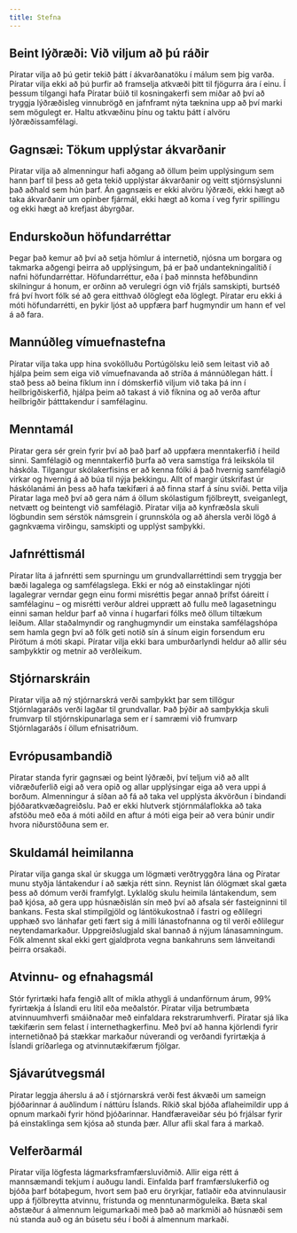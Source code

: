 ```yaml
---
title: Stefna
---
```


## Beint lýðræði: Við viljum að þú ráðir

Píratar vilja að þú getir tekið þátt í ákvarðanatöku í málum sem þig varða. Píratar vilja ekki að þú þurfir að framselja atkvæði þitt til fjögurra ára í einu. Í þessum tilgangi hafa Píratar búið til kosningakerfi sem miðar að því að tryggja lýðræðisleg vinnubrögð en jafnframt nýta tæknina upp að því marki sem mögulegt er. Haltu atkvæðinu þínu og taktu þátt í alvöru lýðræðissamfélagi.

## Gagnsæi: Tökum upplýstar ákvarðanir

Píratar vilja að almenningur hafi aðgang að öllum þeim upplýsingum sem hann þarf til þess að geta tekið upplýstar ákvarðanir og veitt stjórnsýslunni það aðhald sem hún þarf. Án gagnsæis er ekki alvöru lýðræði, ekki hægt að taka ákvarðanir um opinber fjármál, ekki hægt að koma í veg fyrir spillingu og ekki hægt að krefjast ábyrgðar.

## Endurskoðun höfundarréttar

Þegar það kemur að því að setja hömlur á internetið, njósna um borgara og takmarka aðgengi þeirra að upplýsingum, þá er það undantekningalítið í nafni höfundarréttar. Höfundarréttur, eða í það minnsta hefðbundinn skilningur á honum, er orðinn að verulegri ógn við frjáls samskipti, burtséð frá því hvort fólk sé að gera eitthvað ólöglegt eða löglegt. Píratar eru ekki á móti höfundarrétti, en þykir ljóst að uppfæra þarf hugmyndir um hann ef vel á að fara.

## Mannúðleg vímuefnastefna

Píratar vilja taka upp hina svokölluðu Portúgölsku leið sem leitast við að hjálpa þeim sem eiga við vímuefnavanda að stríða á mánnúðlegan hátt. Í stað þess að beina fíklum inn í dómskerfið viljum við taka þá inn í heilbrigðiskerfið, hjálpa þeim að takast á við fíknina og að verða aftur heilbrigðir þátttakendur í samfélaginu.

## Menntamál

Píratar gera sér grein fyrir því að það þarf að uppfæra menntakerfið í heild sinni. Samfélagið og menntakerfið þurfa að vera samstíga frá leikskóla til háskóla. Tilgangur skólakerfisins er að kenna fólki á það hvernig samfélagið virkar og hvernig á að búa til nýja þekkingu. Allt of margir útskrifast úr háskólanámi án þess að hafa tækifæri á að finna starf á sínu sviði. Þetta vilja Píratar laga með því að gera nám á öllum skólastigum fjölbreytt, sveiganlegt, netvætt og beintengt við samfélagið.
Píratar vilja að kynfræðsla skuli lögbundin sem sérstök námsgrein í grunnskóla og að áhersla verði lögð á gagnkvæma virðingu, samskipti og upplýst samþykki.

## Jafnréttismál

Píratar líta á jafnrétti sem spurningu um grundvallarréttindi sem tryggja ber bæði lagalega og samfélagslega. Ekki er nóg að einstaklingar njóti lagalegrar verndar gegn einu formi misréttis þegar annað þrífst óáreitt í samfélaginu – og misrétti verður aldrei upprætt að fullu með lagasetningu einni saman heldur þarf að vinna í hugarfari fólks með öllum tiltækum leiðum. Allar staðalmyndir og ranghugmyndir um einstaka samfélagshópa sem hamla gegn því að fólk geti notið sín á sínum eigin forsendum eru Pírötum á móti skapi. Píratar vilja ekki bara umburðarlyndi heldur að allir séu samþykktir og metnir að verðleikum.

## Stjórnarskráin

Píratar vilja að ný stjórnarskrá verði samþykkt þar sem tillögur Stjórnlagaráðs verði lagðar til grundvallar. Það þýðir að samþykkja skuli frumvarp til stjórnskipunarlaga sem er í samræmi við frumvarp Stjórnlagaráðs í öllum efnisatriðum.

## Evrópusambandið

Píratar standa fyrir gagnsæi og beint lýðræði, því teljum við að allt viðræðuferlið eigi að vera opið og allar upplýsingar eiga að vera uppi á borðum. Almenningur á síðan að fá að taka vel upplýsta ákvörðun í bindandi þjóðaratkvæðagreiðslu. Það er ekki hlutverk stjórnmálaflokka að taka afstöðu með eða á móti aðild en aftur á móti eiga þeir að vera búnir undir hvora niðurstöðuna sem er.

## Skuldamál heimilanna

Píratar vilja ganga skal úr skugga um lögmæti verðtryggðra lána og Píratar munu styðja lántakendur í að sækja rétt sinn. Reynist lán ólögmæt skal gæta þess að dómum verði framfylgt. Lyklalög skulu heimila lántakendum, sem það kjósa, að gera upp húsnæðislán sín með því að afsala sér fasteigninni til bankans. Festa skal stimpilgjöld og lántökukostnað í fastri og eðlilegri upphæð svo lánhafar geti fært sig á milli lánastofnanna og til verði eðlilegur neytendamarkaður. Uppgreiðslugjald skal bannað á nýjum lánasamningum. Fólk almennt skal ekki gert gjaldþrota vegna bankahruns sem lánveitandi þeirra orsakaði.

## Atvinnu- og efnahagsmál

Stór fyrirtæki hafa fengið allt of mikla athygli á undanförnum árum, 99% fyrirtækja á Íslandi eru lítil eða meðalstór. Píratar vilja betrumbæta atvinnuumhverfi smáiðnaðar með einfaldara rekstrarumhverfi. Píratar sjá líka tækifærin sem felast í internethagkerfinu. Með því að hanna kjörlendi fyrir internetiðnað þá stækkar markaður núverandi og verðandi fyrirtækja á Íslandi gríðarlega og atvinnutækifærum fjölgar.

## Sjávarútvegsmál

Píratar leggja áherslu á að í stjórnarskrá verði fest ákvæði um sameign þjóðarinnar á auðlindum í náttúru Íslands. Ríkið skal bjóða aflaheimildir upp á opnum markaði fyrir hönd þjóðarinnar. Handfæraveiðar séu þó frjálsar fyrir þá einstaklinga sem kjósa að stunda þær. Allur afli skal fara á markað.

## Velferðarmál

Píratar vilja lögfesta lágmarksframfærsluviðmið. Allir eiga rétt á mannsæmandi tekjum í auðugu landi. Einfalda þarf framfærslukerfið og bjóða þarf bótaþegum, hvort sem það eru öryrkjar, fatlaðir eða atvinnulausir upp á fjölbreytta atvinnu, frístunda og menntunarmöguleika. Bæta skal aðstæður á almennum leigumarkaði með það að markmiði að húsnæði sem nú standa auð og án búsetu séu í boði á almennum markaði.

